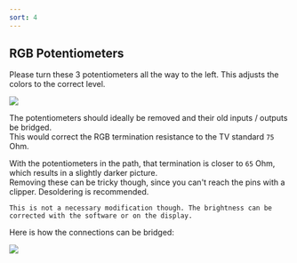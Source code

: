```yaml
---
sort: 4
---
```


## RGB Potentiometers

Please turn these 3 potentiometers all the way to the left. This adjusts the colors to the correct level.

<span class="anim-fade-in">

![](https://i.imgur.com/v4gr9AJ.jpg)  

</span> 

The potentiometers should ideally be removed and their old inputs / outputs be bridged.   
This would correct the RGB termination resistance to the TV standard `75` Ohm.   

With the potentiometers in the path, that termination is closer to `65` Ohm, which results in a slightly darker picture.   
Removing these can be tricky though, since you can't reach the pins with a clipper. Desoldering is recommended.   

<span class="anim-fade-in">

```note
This is not a necessary modification though. The brightness can be corrected with the software or on the display.
```

</span>

Here is how the connections can be bridged:

<span class="anim-fade-in">

![](https://i.imgur.com/nwfQQs7.jpg)

</span>